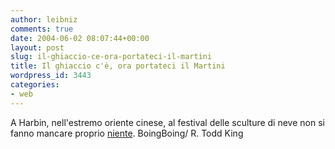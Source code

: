 ```yaml
---
author: leibniz
comments: true
date: 2004-06-02 08:07:44+00:00
layout: post
slug: il-ghiaccio-ce-ora-portateci-il-martini
title: Il ghiaccio c'è, ora portateci il Martini
wordpress_id: 3443
categories:
- web
---
```


A Harbin, nell'estremo oriente cinese, al festival delle sculture di neve non si fanno mancare proprio [niente](http://www.boingboing.net/2004/05/28/art_of_being_cold.html).
BoingBoing/ R. Todd King
